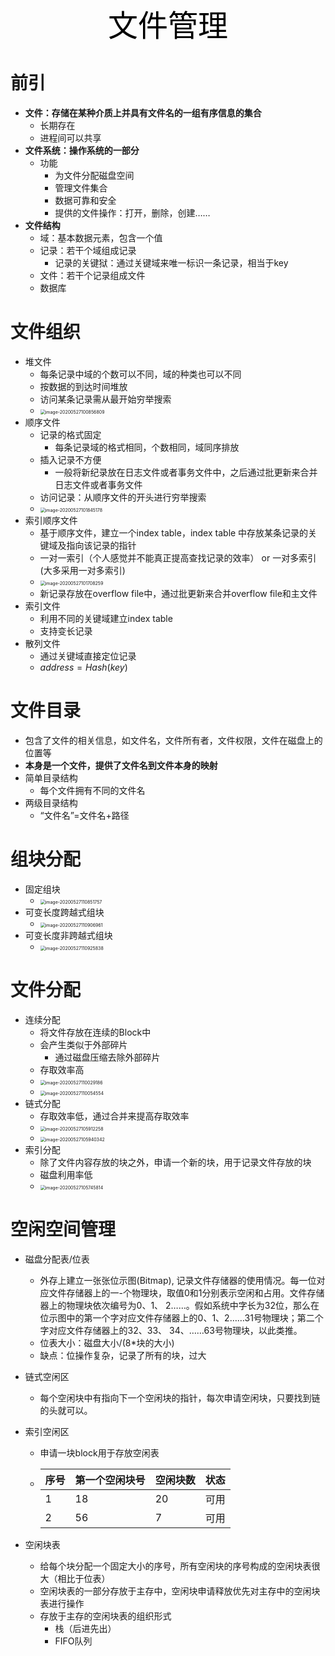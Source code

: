 <center><font face="黑体" color=black size=7>文件管理</font></center>

# 前引

- **文件：存储在某种介质上并具有文件名的一组有序信息的集合**
  - 长期存在
  - 进程间可以共享
- **文件系统：操作系统的一部分**
  - 功能
    - 为文件分配磁盘空间
    - 管理文件集合
    - 数据可靠和安全
    - 提供的文件操作：打开，删除，创建……
- **文件结构**
  - 域：基本数据元素，包含一个值
  - 记录：若干个域组成记录
    - 记录的关键狱：通过关键域来唯一标识一条记录，相当于key
  - 文件：若干个记录组成文件
  - 数据库



# 文件组织

- 堆文件
  - 每条记录中域的个数可以不同，域的种类也可以不同
  - 按数据的到达时间堆放
  - 访问某条记录需从最开始穷举搜索
  - <img src="C:\Users\26401\AppData\Roaming\Typora\typora-user-images\image-20200527100856809.png" alt="image-20200527100856809" style="zoom:50%;" />
- 顺序文件
  - 记录的格式固定
    - 每条记录域的格式相同，个数相同，域同序排放
  - 插入记录不方便
    - 一般将新纪录放在日志文件或者事务文件中，之后通过批更新来合并日志文件或者事务文件
  - 访问记录：从顺序文件的开头进行穷举搜索
  - <img src="C:\Users\26401\AppData\Roaming\Typora\typora-user-images\image-20200527101845178.png" alt="image-20200527101845178" style="zoom:50%;" />
- 索引顺序文件
  - 基于顺序文件，建立一个index table，index table 中存放某条记录的关键域及指向该记录的指针
  - 一对一索引（个人感觉并不能真正提高查找记录的效率） or 一对多索引(大多采用一对多索引)
  - <img src="C:\Users\26401\AppData\Roaming\Typora\typora-user-images\image-20200527101708259.png" alt="image-20200527101708259" style="zoom:50%;" />
  - 新记录存放在overflow file中，通过批更新来合并overflow file和主文件
- 索引文件
  - 利用不同的关键域建立index table
  - 支持变长记录
- 散列文件
  - 通过关键域直接定位记录
  - $address = Hash(key)$



# 文件目录

- 包含了文件的相关信息，如文件名，文件所有者，文件权限，文件在磁盘上的位置等
- **本身是一个文件，提供了文件名到文件本身的映射**
- 简单目录结构
  - 每个文件拥有不同的文件名
- 两级目录结构
  - “文件名”=文件名+路径



# 组块分配

- 固定组块
  - <img src="C:\Users\26401\AppData\Roaming\Typora\typora-user-images\image-20200527110851757.png" alt="image-20200527110851757" style="zoom:50%;" />
- 可变长度跨越式组块
  - <img src="C:\Users\26401\AppData\Roaming\Typora\typora-user-images\image-20200527110906961.png" alt="image-20200527110906961" style="zoom:50%;" />
- 可变长度非跨越式组块
  - <img src="C:\Users\26401\AppData\Roaming\Typora\typora-user-images\image-20200527110925838.png" alt="image-20200527110925838" style="zoom:50%;" />

# 文件分配

- 连续分配
  - 将文件存放在连续的Block中
  - 会产生类似于外部碎片
    - 通过磁盘压缩去除外部碎片
  - 存取效率高
  - <img src="C:\Users\26401\AppData\Roaming\Typora\typora-user-images\image-20200527110029186.png" alt="image-20200527110029186" style="zoom:50%;" />
  - <img src="C:\Users\26401\AppData\Roaming\Typora\typora-user-images\image-20200527110054554.png" alt="image-20200527110054554" style="zoom:50%;" />
- 链式分配
  - 存取效率低，通过合并来提高存取效率
  - <img src="C:\Users\26401\AppData\Roaming\Typora\typora-user-images\image-20200527105912258.png" alt="image-20200527105912258" style="zoom:50%;" />
  - <img src="C:\Users\26401\AppData\Roaming\Typora\typora-user-images\image-20200527105940342.png" alt="image-20200527105940342" style="zoom:50%;" />
- 索引分配
  - 除了文件内容存放的块之外，申请一个新的块，用于记录文件存放的块
  - 磁盘利用率低
  - <img src="C:\Users\26401\AppData\Roaming\Typora\typora-user-images\image-20200527105745814.png" alt="image-20200527105745814" style="zoom:50%;" />



# 空闲空间管理

- 磁盘分配表/位表

  - 外存上建立一张张位示图(Bitmap), 记录文件存储器的使用情况。每一位对应文件存储器上的一-个物理块，取值0和1分别表示空闲和占用。文件存储器上的物理块依次编号为0、1、 2……。假如系统中字长为32位，那么在位示图中的第一个字对应文件存储器上的0、1、2……31号物理块；第二个字对应文件存储器上的32、33、 34、……63号物理块，以此类推。
  - 位表大小：磁盘大小/(8*块的大小)
  - 缺点：位操作复杂，记录了所有的块，过大

- 链式空闲区

  - 每个空闲块中有指向下一个空闲块的指针，每次申请空闲块，只要找到链的头就可以。

- 索引空闲区

  - 申请一块block用于存放空闲表

  - | 序号 | 第一个空闲块号 | 空闲块数 | 状态 |
    | ---- | -------------- | -------- | ---- |
    | 1    | 18             | 20       | 可用 |
    | 2    | 56             | 7        | 可用 |

- 空闲块表

  - 给每个块分配一个固定大小的序号，所有空闲块的序号构成的空闲块表很大（相比于位表）
  - 空闲块表的一部分存放于主存中，空闲块申请释放优先对主存中的空闲块表进行操作
  - 存放于主存的空闲块表的组织形式
    - 栈（后进先出）
    - FIFO队列